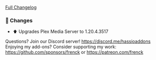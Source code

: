[Full Changelog][changelog]

### 🔨 Changes

- ⬆ Upgrades Plex Media Server to 1.20.4.3517

[changelog]: https://github.com/hassio-addons/addon-plex/compare/v2.4.1...v2.4.2

Questions? Join our Discord server! https://discord.me/hassioaddons
Enjoying my add-ons? Consider supporting my work:
https://github.com/sponsors/frenck or https://patreon.com/frenck